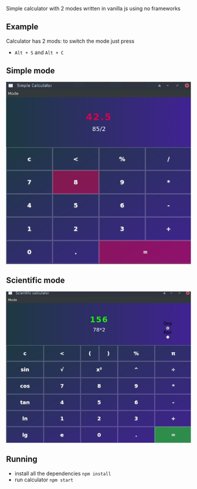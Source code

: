 Simple calculator with 2 modes written in vanilla js using no frameworks

## Example
Calculator has 2 mods:
to switch the mode just press 
* `Alt + S` and `Alt + C`

## Simple mode
![](./screenshots/calculator2.png)
## Scientific mode
![](./screenshots/calculator1.png)
## Running
- install all the dependencies  `npm install`
- run calculator                `npm start`
